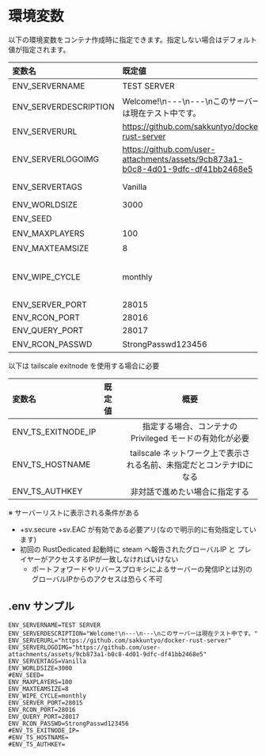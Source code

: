 # 環境変数
以下の環境変数をコンテナ作成時に指定できます。指定しない場合はデフォルト値が指定されます。

|変数名|既定値|概要|
|:-|:-|:-:|
|ENV_SERVERNAME|TEST SERVER|サーバーリストに表示される|
|ENV_SERVERDESCRIPTION|Welcome!\n---\n---\nこのサーバーは現在テスト中です。|ここで指定した文字の末尾にワイプ予定日が書かれる|
|ENV_SERVERURL|https://github.com/sakkuntyo/docker-rust-server| Discord のリンクやHPに置き換える |
|ENV_SERVERLOGOIMG|https://github.com/user-attachments/assets/9cb873a1-b0c8-4d01-9dfc-df41bb2468e5||
|ENV_SERVERTAGS|Vanilla|https://wiki.facepunch.com/rust/server-browser-tags|
|ENV_WORLDSIZE|3000|3000 - 6000|
|ENV_SEED||未指定では初回起動時のunixtime|
|ENV_MAXPLAYERS|100|サーバー最大人数|
|ENV_MAXTEAMSIZE|8|パーティ最大人数|
|ENV_WIPE_CYCLE|monthly|monthly<br>bi-weekly<br>weekly<br>daily|
|ENV_SERVER_PORT|28015||
|ENV_RCON_PORT|28016||
|ENV_QUERY_PORT|28017||
|ENV_RCON_PASSWD|StrongPasswd123456|既定値は非推奨|

以下は tailscale exitnode を使用する場合に必要

|変数名|既定値|概要|
|:-|:-|:-:|
|ENV_TS_EXITNODE_IP||指定する場合、コンテナの Privileged モードの有効化が必要|
|ENV_TS_HOSTNAME||tailscale ネットワーク上で表示される名前、未指定だとコンテナIDになる|
|ENV_TS_AUTHKEY||非対話で進めたい場合に指定する|

※ サーバーリストに表示される条件がある
- +sv.secure +sv.EAC が有効である必要アリ(なので明示的に有効指定しています)
- 初回の RustDedicated 起動時に steam へ報告されたグローバルIP と プレイヤーがアクセスするIPが一致しなければいけない
  - ポートフォワードやリバースプロキシによるサーバーの発信IPとは別のグローバルIPからのアクセスは恐らく不可

## .env サンプル

```
ENV_SERVERNAME=TEST SERVER
ENV_SERVERDESCRIPTION="Welcome!\n---\n---\nこのサーバーは現在テスト中です。"
ENV_SERVERURL="https://github.com/sakkuntyo/docker-rust-server"
ENV_SERVERLOGOIMG="https://github.com/user-attachments/assets/9cb873a1-b0c8-4d01-9dfc-df41bb2468e5"
ENV_SERVERTAGS=Vanilla
ENV_WORLDSIZE=3000
#ENV_SEED=
ENV_MAXPLAYERS=100
ENV_MAXTEAMSIZE=8
ENV_WIPE_CYCLE=monthly
ENV_SERVER_PORT=28015
ENV_RCON_PORT=28016
ENV_QUERY_PORT=28017
ENV_RCON_PASSWD=StrongPasswd123456
#ENV_TS_EXITNODE_IP=
#ENV_TS_HOSTNAME=
#ENV_TS_AUTHKEY=
```

